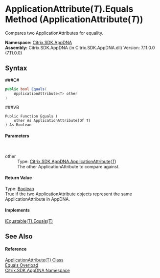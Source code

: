 # ApplicationAttribute(*T*).Equals Method (ApplicationAttribute(*T*))
 

Compares two ApplicationAttributes for equality.

**Namespace:**&nbsp;<a href="N_Citrix_SDK_AppDNA">Citrix.SDK.AppDNA</a><br />**Assembly:**&nbsp;Citrix.SDK.AppDNA (in Citrix.SDK.AppDNA.dll) Version: 7.11.0.0 (7.11.0.0)

## Syntax

###C#
```csharp
public bool Equals(
	ApplicationAttribute<T> other
)
```

###VB
```vbnet
Public Function Equals ( 
	other As ApplicationAttribute(Of T)
) As Boolean
```


#### Parameters
&nbsp;<dl><dt>other</dt><dd>Type: <a href="T_Citrix_SDK_AppDNA_ApplicationAttribute_1">Citrix.SDK.AppDNA.ApplicationAttribute</a>(<a href="T_Citrix_SDK_AppDNA_ApplicationAttribute_1">*T*</a>)<br />The other ApplicationAttribute to compare against.</dd></dl>

#### Return Value
Type: <a href="http://msdn2.microsoft.com/en-us/library/a28wyd50" target="_blank">Boolean</a><br />True if the two ApplicationAttribute objects represent the same ApplicationAttribute in AppDNA.

#### Implements
<a href="http://msdn2.microsoft.com/en-us/library/ms131190" target="_blank">IEquatable(T).Equals(T)</a><br />

## See Also


#### Reference
<a href="T_Citrix_SDK_AppDNA_ApplicationAttribute_1">ApplicationAttribute(T) Class</a><br /><a href="Overload_Citrix_SDK_AppDNA_ApplicationAttribute_1_Equals">Equals Overload</a><br /><a href="N_Citrix_SDK_AppDNA">Citrix.SDK.AppDNA Namespace</a><br />